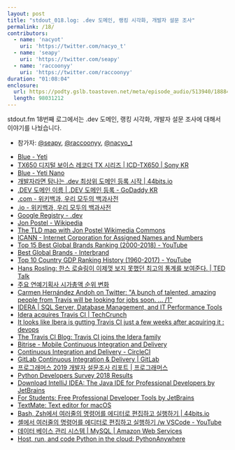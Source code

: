 ```yaml
---
layout: post
title: "stdout_018.log: .dev 도메인, 랭킹 시각화, 개발자 설문 조사"
permalink: /18/
contributors:
  - name: 'nacyot'
    uri: 'https://twitter.com/nacyo_t'
  - name: 'seapy'
    uri: 'https://twitter.com/seapy'
  - name: 'raccoonyy'
    uri: 'https://twitter.com/raccoonyy'
duration: "01:08:04"
enclosure:
  url: https://podty.gslb.toastoven.net/meta/episode_audio/513940/188843_1551366588981.mp3
  length: 98031212
---
```


stdout.fm 18번째 로그에서는 .dev 도메인, 랭킹 시각화, 개발자 설문 조사에 대해서 이야기를 나눴습니다.

* 참가자: [@seapy][sea], [@raccoonyy][rac], [@nacyo_t][nac]

[sea]: https://twitter.com/seapy
[rac]: https://twitter.com/raccoonyy
[nac]: https://twitter.com/nacyo_t

* [Blue - Yeti](https://www.bluedesigns.com/products/yeti/)
* [TX650 디지털 보이스 레코더 TX 시리즈 \| ICD-TX650 \| Sony KR](https://www.sony.co.kr/electronics/voice-recorders/icd-tx650)
* [Blue - Yeti Nano](https://www.bluedesigns.com/products/yeti-nano/)
* [개발자라면 탐나는 .dev 최상위 도메인 등록 시작 \| 44bits.io](https://www.44bits.io/ko/post/dot-dev-doamin-for-developers)
* [.DEV 도메인 이름 \| .DEV 도메인 등록 - GoDaddy KR](https://kr.godaddy.com/tlds/dev-domain)
* [.com - 위키백과, 우리 모두의 백과사전](https://ko.wikipedia.org/wiki/.com)
* [.io - 위키백과, 우리 모두의 백과사전](https://ko.wikipedia.org/wiki/.io)
* [Google Registry - .dev](https://get.dev/)
* [Jon Postel - Wikipedia](https://en.wikipedia.org/wiki/Jon_Postel)
* [The TLD map with Jon Postel Wikimedia Commons](https://commons.wikimedia.org/wiki/File:Jon_Postel_%28full_frame%29.jpg)
* [ICANN - Internet Corporation for Assigned Names and Numbers](https://www.icann.org/)
* [Top 15 Best Global Brands Ranking (2000-2018) - YouTube](https://www.youtube.com/watch?v=BQovQUga0VE)
* [Best Global Brands - Interbrand](https://www.interbrand.com/best-brands/best-global-brands/methodology/)
* [Top 10 Country GDP Ranking History (1960-2017) - YouTube](https://www.youtube.com/watch?v=wykaDgXoajc)
* [Hans Rosling: 한스 로슬링이 이제껏 보지 못했던 최고의 통계를 보여준다. \| TED Talk](https://www.ted.com/talks/hans_rosling_shows_the_best_stats_you_ve_ever_seen?language=ko)
* [주요 연예기획사 시가총액 순위 변화](https://video.twimg.com/ext_tw_video/1099900512336576512/pu/vid/1280x720/WyQK0y_78CMfvEjl.mp4)
* [Carmen Hernández Andoh on Twitter: "A bunch of talented, amazing people from Travis will be looking for jobs soon. ... /1"](https://twitter.com/carmatrocity/status/1098538649908666368)
* [IDERA \| SQL Server, Database Management, and IT Performance Tools](https://www.idera.com/)
* [Idera acquires Travis CI \| TechCrunch](https://techcrunch.com/2019/01/23/idera-acquires-travis-ci/)
* [It looks like Ibera is gutting Travis CI just a few weeks after acquiring it : devops](https://www.reddit.com/r/devops/comments/at3oyq/it_looks_like_ibera_is_gutting_travis_ci_just_a/)
* [The Travis CI Blog: Travis CI joins the Idera family](https://blog.travis-ci.com/2019-01-23-travis-ci-joins-idera-inc)
* [Bitrise - Mobile Continuous Integration and Delivery](https://www.bitrise.io/)
* [Continuous Integration and Delivery - CircleCI](https://circleci.com/)
* [GitLab Continuous Integration & Delivery \| GitLab](https://about.gitlab.com/product/continuous-integration/)
* [프로그래머스 2019 개발자 설문조사 리포트 \| 프로그래머스](https://programmers.co.kr/pages/dev-survey-2019)
* [Python Developers Survey 2018 Results](https://www.jetbrains.com/research/python-developers-survey-2018/)
* [Download IntelliJ IDEA: The Java IDE for Professional Developers by JetBrains](https://www.jetbrains.com/idea/download/#section=mac)
* [For Students: Free Professional Developer Tools by JetBrains](https://www.jetbrains.com/student/)
* [TextMate: Text editor for macOS](https://macromates.com/)
* [Bash, Zsh에서 여러줄의 명령어를 에디터로 편집하고 실행하기 \| 44bits.io](https://www.44bits.io/ko/post/editing-multiline-command-on-shell)
* [셸에서 여러줄의 명령어를 에디터로 편집하고 실행하기 /w VSCode - YouTube](https://www.youtube.com/watch?v=T5ZR5wOu82M)
* [데이터 베이스 관리 시스템 \| MySQL \| Amazon Web Services](https://aws.amazon.com/ko/rds/aurora/?nc1=h_ls)
* [Host, run, and code Python in the cloud: PythonAnywhere](https://www.pythonanywhere.com/)
